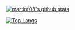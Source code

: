 [![martinf08's github stats](https://github-readme-stats.vercel.app/api?username=martinf08&show_icons=true&title_color=fff&icon_color=79ff97&text_color=9f9f9f&bg_color=151515)](https://github.com/martinf08)

[![Top Langs](https://github-readme-stats.vercel.app/api/top-langs/?username=martinf08&layout=compact&title_color=fff&icon_color=79ff97&text_color=9f9f9f&bg_color=151515)](https://github.com/martinf08)

